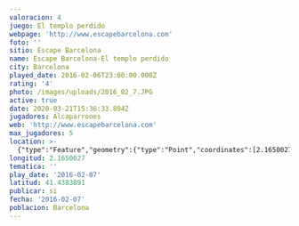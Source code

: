 ```yaml
---
valoracion: 4
juego: El templo perdido
webpage: 'http://www.escapebarcelona.com'
foto: ''
sitio: Escape Barcelona
name: Escape Barcelona-El templo perdido
city: Barcelona
played_date: 2016-02-06T23:00:00.000Z
rating: '4'
photo: /images/uploads/2016_02_7.JPG
active: true
date: 2020-03-21T15:36:33.894Z
jugadores: Alcaparrones
web: 'http://www.escapebarcelona.com'
max_jugadores: 5
location: >-
  {"type":"Feature","geometry":{"type":"Point","coordinates":[2.1650027,41.4383891]}}
longitud: 2.1650027
tematica: ''
play_date: '2016-02-07'
latitud: 41.4383891
publicar: si
fecha: '2016-02-07'
poblacion: Barcelona
---
```

